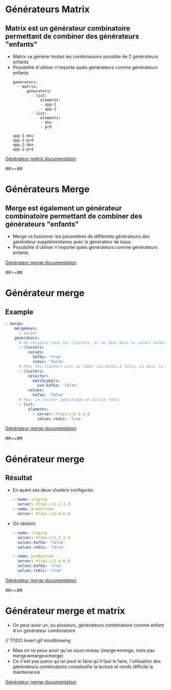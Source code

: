 <!-- .slide: class="with-code max-height"-->
# Générateurs Matrix
## Matrix est un générateur combinatoire permettant de combiner des générateurs "enfants"
- Matrix va générer toutes les combinaisons possible de 2 générateurs enfants
- Possibilité d'utiliser n'importe quels générateurs comme générateurs enfants
  ```
  generators:
    - matrix:
        generators:
          - list:
              elements:
              - app-1
              - app-2
          - list:
              elements:
              - dev
              - prd
  ```
  ```
  app-1-dev
  app-1-prd
  app-2-dev
  app-2-prd
  ```

[Générateur matrix documentation](https://argo-cd.readthedocs.io/en/stable/operator-manual/applicationset/Generators-Matrix/)
<!-- .element: class="credits" -->
##==##
# Générateurs Merge
## Merge est également un générateur combinatoire permettant de combiner des générateurs "enfants"
- Merge va fusionner les paramètres de différents générateurs des générateur supplémentaires avec le générateur de base.
- Possibilité d'utiliser n'importe quels générateurs comme générateurs enfants

[Générateur merge documentation](https://argo-cd.readthedocs.io/en/stable/operator-manual/applicationset/Generators-Merge/)
<!-- .element: class="credits" -->
##==##
<!-- .slide: class="with-code max-height"-->
# Générateur merge
## Example
```yaml
- merge:
    mergeKeys:
      - server
    generators:
      # On récupère tous les clusters, et on leur mets la valeur kafka a "true", redis à "false"
      - clusters:
          values:
            kafka: 'true'
            redis: 'false'
      # Pour les clusters avec un label use-kafka à false, on mets la valeur à false
      - clusters:
          selector:
            matchLabels:
              use-kafka: 'false'
          values:
            kafka: 'false'
      # Pour un cluster spécifique on active redis
      - list:
          elements: 
            - server: https://2.4.6.8
              values.redis: 'true'
```

[Générateur merge documentation](https://argo-cd.readthedocs.io/en/stable/operator-manual/applicationset/Generators-Merge/)
<!-- .element: class="credits" -->
##==##
# Générateur merge
## Résultat
- En ayant ses deux clusters configurés:
  ```yaml
  - name: staging
    server: https://1.2.3.4
  - name: production
    server: https://2.4.6.8
  ```
- On obtient:
  ```yaml
  - name: staging
    server: https://1.2.3.4
    values.kafka: 'false'
    values.redis: 'false'

  - name: production
    server: https://2.4.6.8
    values.kafka: 'true'
    values.redis: 'true'
  ```
[Générateur merge documentation](https://argo-cd.readthedocs.io/en/stable/operator-manual/applicationset/Generators-Merge/)
<!-- .element: class="credits" -->
##==##
# Générateur merge et matrix
- On peut avoir un, ou plusieurs, générateurs combinatoire comme enfant d'un générateur combinatoire

// TODO Insert gif mindblowing

- Mais on ne peux avoir qu'un sous-niveau (merge=>merge, mais pas merge=>merge=>merge)
- Ce n'est pas parce qu'on peut le faire qu'il faut le faire, l'utilisation des générateurs combinatoire complexifie la lecture et rends difficile la maintenance

[Générateur merge documentation](https://argo-cd.readthedocs.io/en/stable/operator-manual/applicationset/Generators-Merge/)
<!-- .element: class="credits" -->

